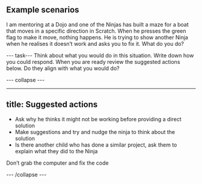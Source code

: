 ## Example scenarios

I am mentoring at a Dojo and one of the Ninjas has built a maze for a boat that moves in a specific direction in Scratch. When he presses the green flag to make it move, nothing happens. He is trying to show another Ninja when he realises it doesn’t work and asks you to fix it. What do you do?

--- task---
Think about what you would do in this situation. Write down how you could respond. When you are ready review the suggested actions below. Do they align with what you would do?

--- collapse ---

---
title: Suggested actions
---

+ Ask why he thinks it might not be working before providing a direct solution
+ Make suggestions and try and nudge the ninja to think about the solution
+ Is there another child who has done a similar project, ask them to explain what they did to the Ninja

Don’t grab the computer and fix the code

--- /collapse ---

